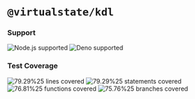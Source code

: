 # `@virtualstate/kdl`

[//]: # (badges)

### Support

 ![Node.js supported](https://img.shields.io/badge/node-%3E%3D16.0.0-blue) ![Deno supported](https://img.shields.io/badge/deno-%3E%3D1.17.0-blue) 

### Test Coverage

 ![79.29%25 lines covered](https://img.shields.io/badge/lines-79.29%25-yellow) ![79.29%25 statements covered](https://img.shields.io/badge/statements-79.29%25-yellow) ![76.81%25 functions covered](https://img.shields.io/badge/functions-76.81%25-yellow) ![75.76%25 branches covered](https://img.shields.io/badge/branches-75.76%25-yellow)

[//]: # (badges)
